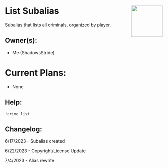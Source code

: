 <h1>List Subalias<img align="right" src="../image.png" width="100px"></h1>
Subalias that lists all criminals, organized by player.

## Owner(s):
- Me (ShadowsStride)

# Current Plans:
- None

## Help:
`!crime list`

## Changelog:
6/17/2023 - Subalias created

6/22/2023 - Copyright/License Update

7/4/2023 - Alias rewrite